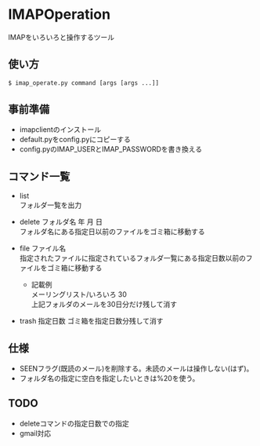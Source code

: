 # IMAPOperation
IMAPをいろいろと操作するツール

## 使い方
```bash
$ imap_operate.py command [args [args ...]]
```

## 事前準備
* imapclientのインストール
* default.pyをconfig.pyにコピーする
* config.pyのIMAP_USERとIMAP_PASSWORDを書き換える

## コマンド一覧
* list  
フォルダ一覧を出力

* delete フォルダ名 年 月 日  
フォルダ名にある指定日以前のファイルをゴミ箱に移動する

* file ファイル名  
指定されたファイルに指定されているフォルダ一覧にある指定日数以前のファイルをゴミ箱に移動する
    * 記載例  
    メーリングリスト/いろいろ 30  
    上記フォルダのメールを30日分だけ残して消す

* trash 指定日数
ゴミ箱を指定日数分残して消す

## 仕様
* SEENフラグ(既読のメール)を削除する。未読のメールは操作しない(はず)。
* フォルダ名の指定に空白を指定したいときは%20を使う。

## TODO
* deleteコマンドの指定日数での指定
* gmail対応



